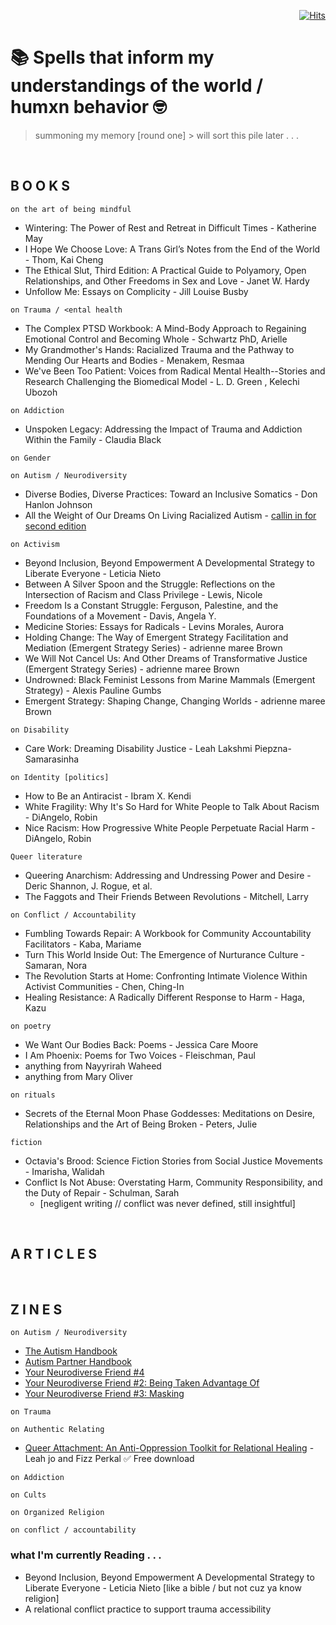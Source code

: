 <div align="right">
  
[![Hits](https://hits.seeyoufarm.com/api/count/incr/badge.svg?url=https%3A%2F%2Fgithub.com%2FUnderground-Railroad%2FmagnificentMammals%2Fblob%2Fmain%2FbrainDump%2Fponderings%2FreadingList.md&count_bg=%23FF00D9&title_bg=%23555555&icon=macys.svg&icon_color=%23FF00D9&title=hits&edge_flat=false)](https://hits.seeyoufarm.com)
  
 </div>

# 📚 Spells that inform my understandings of the world / humxn behavior 🤓
> summoning my memory [round one] > will sort this pile later . . . 

<br>

## B O O K S 
`on the art of being mindful`
+ Wintering: The Power of Rest and Retreat in Difficult Times - Katherine May
+ I Hope We Choose Love: A Trans Girl’s Notes from the End of the World - Thom, Kai Cheng
+ The Ethical Slut, Third Edition: A Practical Guide to Polyamory, Open Relationships, and Other Freedoms in Sex and Love - Janet W. Hardy
+ Unfollow Me: Essays on Complicity - Jill Louise Busby 

`on Trauma / <ental health`
+ The Complex PTSD Workbook: A Mind-Body Approach to Regaining Emotional Control and Becoming Whole - Schwartz PhD, Arielle
+ My Grandmother's Hands: Racialized Trauma and the Pathway to Mending Our Hearts and Bodies - Menakem, Resmaa
+ We've Been Too Patient: Voices from Radical Mental Health--Stories and Research Challenging the Biomedical Model - L. D. Green , Kelechi Ubozoh

`on Addiction`
+ Unspoken Legacy: Addressing the Impact of Trauma and Addiction Within the Family - Claudia Black

`on Gender`

`on Autism / Neurodiversity`
+ Diverse Bodies, Diverse Practices: Toward an Inclusive Somatics -  Don Hanlon Johnson
+ All the Weight of Our Dreams On Living Racialized Autism - [callin in for second edition](https://autismandrace.com/all-the-weight-of-our-dreams-anthology/)

`on Activism`
+ Beyond Inclusion, Beyond Empowerment A Developmental Strategy to Liberate Everyone - Leticia Nieto
+ Between A Silver Spoon and the Struggle: Reflections on the Intersection of Racism and Class Privilege - Lewis, Nicole
+ Freedom Is a Constant Struggle: Ferguson, Palestine, and the Foundations of a Movement - Davis, Angela Y.
+ Medicine Stories: Essays for Radicals - Levins Morales, Aurora
+ Holding Change: The Way of Emergent Strategy Facilitation and Mediation (Emergent Strategy Series) - adrienne maree Brown 
+ We Will Not Cancel Us: And Other Dreams of Transformative Justice (Emergent Strategy Series) - adrienne maree Brown
+ Undrowned: Black Feminist Lessons from Marine Mammals (Emergent Strategy) - Alexis Pauline Gumbs
+ Emergent Strategy: Shaping Change, Changing Worlds - adrienne maree Brown

`on Disability`
+ Care Work: Dreaming Disability Justice - Leah Lakshmi Piepzna-Samarasinha

`on Identity [politics]`
+ How to Be an Antiracist - Ibram X. Kendi
+ White Fragility: Why It's So Hard for White People to Talk About Racism - DiAngelo, Robin
+ Nice Racism: How Progressive White People Perpetuate Racial Harm - DiAngelo, Robin
 

`Queer literature`
+ Queering Anarchism: Addressing and Undressing Power and Desire - Deric Shannon, J. Rogue, et al.
+ The Faggots and Their Friends Between Revolutions - Mitchell, Larry

`on Conflict / Accountability`
+ Fumbling Towards Repair: A Workbook for Community Accountability Facilitators - Kaba, Mariame
+ Turn This World Inside Out: The Emergence of Nurturance Culture - Samaran, Nora 
+ The Revolution Starts at Home: Confronting Intimate Violence Within Activist Communities - Chen, Ching-In
+ Healing Resistance: A Radically Different Response to Harm - Haga, Kazu

`on poetry`
+ We Want Our Bodies Back: Poems - Jessica Care Moore
+ I Am Phoenix: Poems for Two Voices - Fleischman, Paul
+ anything from Nayyrirah Waheed 
+ anything from Mary Oliver

`on rituals`
+ Secrets of the Eternal Moon Phase Goddesses: Meditations on Desire, Relationships and the Art of Being Broken - Peters, Julie

`fiction`
+ Octavia's Brood: Science Fiction Stories from Social Justice Movements - Imarisha, Walidah
+ Conflict Is Not Abuse: Overstating Harm, Community Responsibility, and the Duty of Repair - Schulman, Sarah 
  + [negligent writing // conflict was never defined, still insightful]

<br>

## A R T I C L E S 

<br>

## Z I N E S

`on Autism / Neurodiversity`
+ [The Autism Handbook](https://microcosmpublishing.com/catalog/zines/9928)
+ [Autism Partner Handbook](https://microcosmpublishing.com/catalog/zines/10889)
+ [Your Neurodiverse Friend #4](https://microcosmpublishing.com/catalog/zines/10525)
+ [Your Neurodiverse Friend #2: Being Taken Advantage Of](https://microcosmpublishing.com/catalog/zines/10303)
+ [Your Neurodiverse Friend #3: Masking](https://microcosmpublishing.com/catalog/zines/2969)

`on Trauma`

`on Authentic Relating`
+ [Queer Attachment: An Anti-Oppression Toolkit for Relational Healing](https://liberationandmedicine.wordpress.com/2019/12/12/queer-attachment-an-anti-oppression-toolkit-for-relational-healing/) - Leah jo and Fizz Perkal ✅ Free download

`on Addiction`

`on Cults`

`on Organized Religion`

`on conflict / accountability`

### what I'm currently Reading . . .
+ Beyond Inclusion, Beyond Empowerment A Developmental Strategy to Liberate Everyone - Leticia Nieto [like a bible / but not cuz ya know religion]
+ A relational conflict practice to support trauma accessibility 

